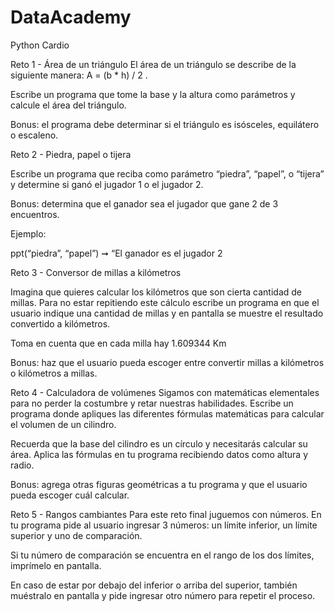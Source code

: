 # DataAcademy
Python Cardio

Reto 1 - Área de un triángulo
El área de un triángulo se describe de la siguiente manera: A = (b * h) / 2 .

Escribe un programa que tome la base y la altura como parámetros y calcule el área del triángulo.

Bonus: el programa debe determinar si el triángulo es isósceles, equilátero o escaleno.

Reto 2 - Piedra, papel o tijera

Escribe un programa que reciba como parámetro “piedra”, “papel”, o “tijera” y determine si ganó el jugador 1 o el jugador 2.

Bonus: determina que el ganador sea el jugador que gane 2 de 3 encuentros.

Ejemplo:

ppt(“piedra”, “papel”) ➞ “El ganador es el jugador 2

Reto 3 - Conversor de millas a kilómetros

Imagina que quieres calcular los kilómetros que son cierta cantidad de millas. Para no estar repitiendo este cálculo escribe un programa en que el usuario indique una cantidad de millas y en pantalla se muestre el resultado convertido a kilómetros.

Toma en cuenta que en cada milla hay 1.609344 Km

Bonus: haz que el usuario pueda escoger entre convertir millas a kilómetros o kilómetros a millas.

Reto 4 - Calculadora de volúmenes
Sigamos con matemáticas elementales para no perder la costumbre y retar nuestras habilidades. Escribe un programa donde apliques las diferentes fórmulas matemáticas para calcular el volumen de un cilindro.

Recuerda que la base del cilindro es un círculo y necesitarás calcular su área. Aplica las fórmulas en tu programa recibiendo datos como altura y radio.

Bonus: agrega otras figuras geométricas a tu programa y que el usuario pueda escoger cuál calcular.

Reto 5 - Rangos cambiantes
Para este reto final juguemos con números. En tu programa pide al usuario ingresar 3 números: un límite inferior, un límite superior y uno de comparación.

Si tu número de comparación se encuentra en el rango de los dos límites, imprímelo en pantalla.

En caso de estar por debajo del inferior o arriba del superior, también muéstralo en pantalla y pide ingresar otro número para repetir el proceso.
